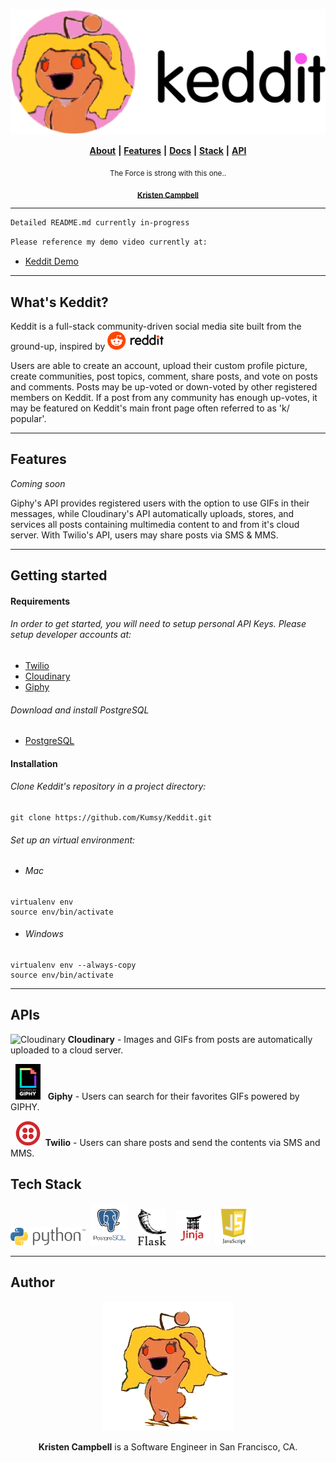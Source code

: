 <p align="center">
  <img src="static/images/keddit_logo_image_dark.png" width="550" title="Keddit">
</p>

<p align="center">
  <a href="#author"> <b>About</b></a> <b>|</b> 
  <a href="#features"> <b>Features</b></a> <b>|</b> 
  <a href="#getting-started"> <b>Docs</b></a> <b>|</b>
  <a href="#tech-stack"> <b>Stack</b></a> <b>|</b> 
  <a href="#apis"> <b>API</b></a> 
</p>


<p align="center">
  <sub>The Force is strong with this one..</sub>
</p>

<p align="center">
  <sub><a href="https://www.linkedin.com/in/kristencampbell"><b>Kristen Campbell</b></a></sub>
</p>

----

```html
Detailed README.md currently in-progress
```
```html
Please reference my demo video currently at: 
```

* <a href="https://drive.google.com/open?id=1aR5mOqMz8OF7ECEa648PfNAlZBOfBZjt">Keddit Demo</a>


___________________________________

## What's Keddit?

Keddit is a full-stack community-driven social media site built from the ground-up, inspired by <img src="static/images/reddit-logo.png" width="90" title="Reddit">

Users are able to create an account, upload their custom profile picture, create communities, post topics, comment, share posts, and vote on posts and comments. Posts may be up-voted or down-voted by other registered members on Keddit. If a post from any community has enough up-votes, it may be featured on Keddit's main front page often referred to as 'k/ popular'.

---

## Features

<i>Coming soon</i>

Giphy's API provides registered users with the option to use GIFs in their messages, while Cloudinary's API automatically uploads, stores, and services all posts containing multimedia content to and from it's cloud server. With Twilio's API, users may share posts via SMS & MMS.

---

## Getting started

#### Requirements
###### In order to get started, you will need to setup personal API Keys. Please setup developer accounts at:

* [Twilio](https://www.twilio.com)
* [Cloudinary](https://cloudinary.com)
* [Giphy](https://developers.giphy.com/)

###### Download and install PostgreSQL
* [PostgreSQL](https://www.postgresql.org/)

#### Installation

###### Clone Keddit's repository in a project directory:
```
git clone https://github.com/Kumsy/Keddit.git
```

###### Set up an virtual environment:

* ###### Mac
```
virtualenv env
source env/bin/activate
```

* ###### Windows
```
virtualenv env --always-copy
source env/bin/activate
```

---

## APIs

<p>
  <img src="https://res.cloudinary.com/cloudinary/image/upload/c_scale,w_200/v1/logo/for_white_bg/cloudinary_icon_for_white_bg.png"       width="60" title="Cloudinary">
  <b>Cloudinary</b> - Images and GIFs from posts are automatically uploaded to a cloud server.
</p>


<p>&nbsp;
  <img src="static/images/giphybadge.gif" width="40" title="GIPHY">&nbsp;&nbsp;
  <b>Giphy</b> - Users can search for their favorites GIFs powered by GIPHY.
</p>


<p>&nbsp;
  <img src="static/images/twilio-vector-logo.png" width="40" title="Twilio">&nbsp;
  <b>Twilio</b> - Users can share posts and send the contents via SMS and MMS.
</p>






## Tech Stack
<p>
  <img class="tech-stack-python" src="static/images/Python.png" width="120">&nbsp;
  <img class="tech-stack-psql" src="static/images/psql.png" width="60">&nbsp;&nbsp;&nbsp;
  <img class="tech-stack-flask" src="static/images/flask.png" width="45">&nbsp;&nbsp;&nbsp;
  <img class="tech-stack-jinja" src="static/images/jinja2.png" width="55">&nbsp;
  <img class="tech-stack-js" src="static/images/jslogo.png" width="60">&nbsp;
</p>
  
  ----
## Author

<p align="center">
  <img src="static/images/kristen_snoo.PNG">
</p>
<p align="center"><b>Kristen Campbell</b> is a Software Engineer in San Francisco, CA.</p>
